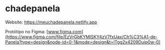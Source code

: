 # chadepanela

Website: https://meuchadepanela.netlify.app

Protótipo no Figma: [www.figma.com](https://www.figma.com/file/EzVrGbKYMISKY4zV7fxUax/Ch%C3%A1-de-Panela?type=design&node-id=0-1&mode=design&t=lTgg2x4209Duip0w-0)
